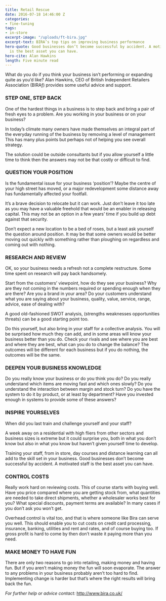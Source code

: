 ```yaml
---
title: Retail Rescue
date: 2016-07-18 14:46:00 Z
categories:
- fine-tuning
tags:
- in-store
excerpt-image: "/uploads/ft-bira.jpg"
excerpt-text: BIRA’s top tips on improving business performance
hero-quote: Good businesses don’t become successful by accident. A motivated staff
  is the best asset you can have.
hero-cite: Alan Hawkins
length: Five minute read 
---
```



What do you do if you think your business isn’t performing or expanding quite as you’d like? Alan Hawkins, CEO of British Independent Retailers Association (BIRAƒ) provides some useful advice and support. 

### STEP ONE, STEP BACK

One of the hardest things in a business is to step back and bring a pair of fresh eyes to a problem. Are you working in your business or on your business?

In today’s climate many owners have made themselves an integral part of the everyday running of the business by removing a level of management This has many plus points but perhaps not of helping you see overall strategy.

The solution could be outside consultants but if you allow yourself a little time to think then the answers may not be that costly or difficult to find.

### QUESTION YOUR POSITION

Is the fundamental issue for your business ‘position’? Maybe the centre of your high street has moved, or a major redevelopment some distance away has fundamentally affected your footfall.

It’s a brave decision to relocate but it can work. Just don’t leave it too late as you may have a valuable freehold that would be an enabler in releasing capital. This may not be an option in a few years’ time if you build up debt against that security.

Don’t expect a new location to be a bed of roses, but a least ask yourself the question around position. It may be that some owners would be better moving out quickly with something rather than ploughing on regardless and coming out with nothing.

### RESEARCH AND REVIEW

OK, so your business needs a refresh not a complete restructure. Some time spent on research will pay back handsomely.

Start from the customers’ viewpoint, how do they see your business? Why are they not coming in the numbers required or spending enough when they are there? Are you a brand in your area? Do your customers understand what you are saying about your business, quality, value, service, range, advice, ease of dealing with?

A good old-fashioned SWOT analysis, (strengths weaknesses opportunities threats) can be a good starting point too.

Do this yourself, but also bring in your staff for a collective analysis. You will be surprised how much they can add, and in some areas will know your business better than you do. Check your rivals and see where you are best and where they are best, what can you do to change the balance? The outcomes will be different for each business but if you do nothing, the outcomes will be the same.

### DEEPEN YOUR BUSINESS KNOWLEDGE

Do you really know your business or do you think you do? Do you really understand which items are moving fast and which ones slowly? Do you understand the interaction between margin and stock turn? Do you have the system to do it by product, or at least by department? Have you invested enough in systems to provide some of these answers?

### INSPIRE YOURSELVES

When did you last train and challenge yourself and your staff?

A week away on a residential with high fliers from other sectors and business sizes is extreme but it could surprise you, both in what you don’t know but also in what you know but haven’t given yourself time to develop.

Training your staff, from in store, day courses and distance learning can all add to the skill set in your business. Good businesses don’t become successful by accident. A motivated staff is the best asset you can have.

### CONTROL COSTS

Really work hard on reviewing costs. This of course starts with buying well. Have you price compared where you are getting stock from, what quantities are needed to take direct shipments, whether a wholesaler works best for you? What special discounts, payment terms are available? In many cases if you don’t ask you won’t get.

Overhead control is vital too, and that is where someone like Bira can serve you well. This should enable you to cut costs on credit card processing, insurance, banking, utilities and rent and rates, and of course buying too. If gross profit is hard to come by then don’t waste it paying more than you need.

### MAKE MONEY TO HAVE FUN

There are only two reasons to go into retailing, making money and having fun. But if you aren’t making money the fun will soon evaporate. The answer to any problems in your business probably aren’t too hard to find. Implementing change is harder but that’s where the right results will bring back the fun.

*For further help or advice contact:* http://www.bira.co.uk/

